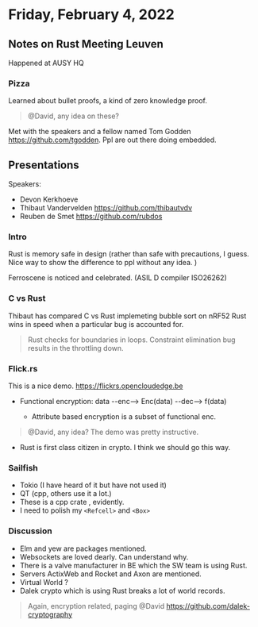 # Friday, February 4, 2022
## Notes on Rust Meeting Leuven 

Happened at AUSY HQ

### Pizza 
Learned about bullet proofs, a kind of zero knowledge proof. 

> @David, any idea on these?

Met with the speakers and a fellow named Tom Godden https://github.com/tgodden. 
Ppl are out there doing embedded. 

## Presentations
Speakers: 

* Devon Kerkhoeve
* Thibaut Vandervelden https://github.com/thibautvdv
* Reuben de Smet  https://github.com/rubdos

### Intro

Rust is memory safe in design (rather than safe with precautions, I guess. Nice way to show the difference to ppl without any idea. )

Ferroscene is noticed and celebrated. (ASIL D compiler ISO26262)

### C vs Rust

Thibaut has compared C vs Rust implemeting bubble sort on nRF52
Rust wins in speed when a particular bug is accounted for. 

> Rust checks for boundaries in loops. Constraint elimination bug results in the throttling down. 

### Flick.rs

This is a nice demo.  https://flickrs.opencloudedge.be

* Functional encryption:
  data --enc--> Enc(data) --dec--> f(data)

  * Attribute based encryption is a subset of functional enc.

> @David, any idea? The demo was pretty instructive.

* Rust is first class citizen in crypto. I think we should go this way. 

### Sailfish 

* Tokio (I have heard of it but have not used it)
* QT (cpp, others use it a lot.)
* These is a cpp crate , evidently.
* I need to polish my `<Refcell>` and `<Box>`
  
### Discussion

* Elm and yew are packages mentioned. 
* Websockets are loved dearly. Can understand why.
* There is a valve manufacturer in BE which the SW team is using Rust. 
* Servers ActixWeb and Rocket and Axon are mentioned.
* Virtual World ?
* Dalek crypto which is using Rust breaks a lot of world records. 
  
> Again, encryption related, paging @David https://github.com/dalek-cryptography






